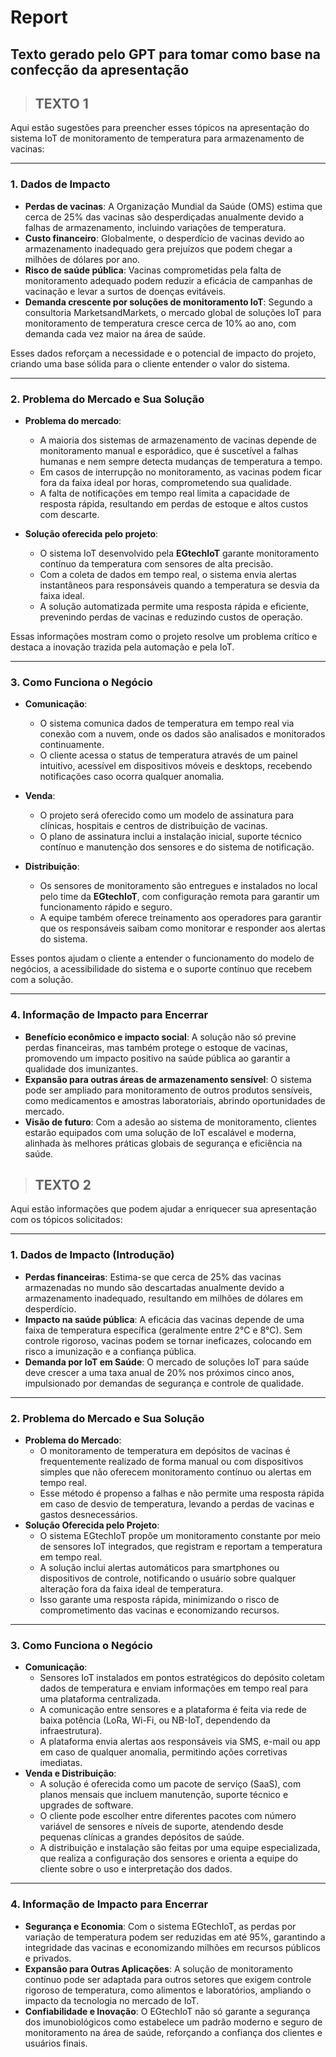 # Report

## Texto gerado pelo GPT para tomar como base na confecção da apresentação

> ## TEXTO 1

Aqui estão sugestões para preencher esses tópicos na apresentação do sistema IoT de monitoramento de temperatura para armazenamento de vacinas:

---

### 1. **Dados de Impacto**
   - **Perdas de vacinas**: A Organização Mundial da Saúde (OMS) estima que cerca de 25% das vacinas são desperdiçadas anualmente devido a falhas de armazenamento, incluindo variações de temperatura.
   - **Custo financeiro**: Globalmente, o desperdício de vacinas devido ao armazenamento inadequado gera prejuízos que podem chegar a milhões de dólares por ano.
   - **Risco de saúde pública**: Vacinas comprometidas pela falta de monitoramento adequado podem reduzir a eficácia de campanhas de vacinação e levar a surtos de doenças evitáveis.
   - **Demanda crescente por soluções de monitoramento IoT**: Segundo a consultoria MarketsandMarkets, o mercado global de soluções IoT para monitoramento de temperatura cresce cerca de 10% ao ano, com demanda cada vez maior na área de saúde.

Esses dados reforçam a necessidade e o potencial de impacto do projeto, criando uma base sólida para o cliente entender o valor do sistema.

---

### 2. **Problema do Mercado e Sua Solução**
   - **Problema do mercado**:
     - A maioria dos sistemas de armazenamento de vacinas depende de monitoramento manual e esporádico, que é suscetível a falhas humanas e nem sempre detecta mudanças de temperatura a tempo.
     - Em casos de interrupção no monitoramento, as vacinas podem ficar fora da faixa ideal por horas, comprometendo sua qualidade.
     - A falta de notificações em tempo real limita a capacidade de resposta rápida, resultando em perdas de estoque e altos custos com descarte.

   - **Solução oferecida pelo projeto**:
     - O sistema IoT desenvolvido pela **EGtechIoT** garante monitoramento contínuo da temperatura com sensores de alta precisão.
     - Com a coleta de dados em tempo real, o sistema envia alertas instantâneos para responsáveis quando a temperatura se desvia da faixa ideal.
     - A solução automatizada permite uma resposta rápida e eficiente, prevenindo perdas de vacinas e reduzindo custos de operação.

Essas informações mostram como o projeto resolve um problema crítico e destaca a inovação trazida pela automação e pela IoT.

---

### 3. **Como Funciona o Negócio**
   - **Comunicação**:
     - O sistema comunica dados de temperatura em tempo real via conexão com a nuvem, onde os dados são analisados e monitorados continuamente.
     - O cliente acessa o status de temperatura através de um painel intuitivo, acessível em dispositivos móveis e desktops, recebendo notificações caso ocorra qualquer anomalia.

   - **Venda**:
     - O projeto será oferecido como um modelo de assinatura para clínicas, hospitais e centros de distribuição de vacinas.
     - O plano de assinatura inclui a instalação inicial, suporte técnico contínuo e manutenção dos sensores e do sistema de notificação.

   - **Distribuição**:
     - Os sensores de monitoramento são entregues e instalados no local pelo time da **EGtechIoT**, com configuração remota para garantir um funcionamento rápido e seguro.
     - A equipe também oferece treinamento aos operadores para garantir que os responsáveis saibam como monitorar e responder aos alertas do sistema.

Esses pontos ajudam o cliente a entender o funcionamento do modelo de negócios, a acessibilidade do sistema e o suporte contínuo que recebem com a solução.

---

### 4. **Informação de Impacto para Encerrar**
   - **Benefício econômico e impacto social**: A solução não só previne perdas financeiras, mas também protege o estoque de vacinas, promovendo um impacto positivo na saúde pública ao garantir a qualidade dos imunizantes.
   - **Expansão para outras áreas de armazenamento sensível**: O sistema pode ser ampliado para monitoramento de outros produtos sensíveis, como medicamentos e amostras laboratoriais, abrindo oportunidades de mercado.
   - **Visão de futuro**: Com a adesão ao sistema de monitoramento, clientes estarão equipados com uma solução de IoT escalável e moderna, alinhada às melhores práticas globais de segurança e eficiência na saúde.



> ## TEXTO 2

Aqui estão informações que podem ajudar a enriquecer sua apresentação com os tópicos solicitados:

---

### 1. **Dados de Impacto (Introdução)**
   - **Perdas financeiras**: Estima-se que cerca de 25% das vacinas armazenadas no mundo são descartadas anualmente devido a armazenamento inadequado, resultando em milhões de dólares em desperdício.
   - **Impacto na saúde pública**: A eficácia das vacinas depende de uma faixa de temperatura específica (geralmente entre 2°C e 8°C). Sem controle rigoroso, vacinas podem se tornar ineficazes, colocando em risco a imunização e a confiança pública.
   - **Demanda por IoT em Saúde**: O mercado de soluções IoT para saúde deve crescer a uma taxa anual de 20% nos próximos cinco anos, impulsionado por demandas de segurança e controle de qualidade.

---

### 2. **Problema do Mercado e Sua Solução**
   - **Problema do Mercado**:
     - O monitoramento de temperatura em depósitos de vacinas é frequentemente realizado de forma manual ou com dispositivos simples que não oferecem monitoramento contínuo ou alertas em tempo real.
     - Esse método é propenso a falhas e não permite uma resposta rápida em caso de desvio de temperatura, levando a perdas de vacinas e gastos desnecessários.
   - **Solução Oferecida pelo Projeto**:
     - O sistema EGtechIoT propõe um monitoramento constante por meio de sensores IoT integrados, que registram e reportam a temperatura em tempo real.
     - A solução inclui alertas automáticos para smartphones ou dispositivos de controle, notificando o usuário sobre qualquer alteração fora da faixa ideal de temperatura.
     - Isso garante uma resposta rápida, minimizando o risco de comprometimento das vacinas e economizando recursos.

---

### 3. **Como Funciona o Negócio**
   - **Comunicação**:
     - Sensores IoT instalados em pontos estratégicos do depósito coletam dados de temperatura e enviam informações em tempo real para uma plataforma centralizada.
     - A comunicação entre sensores e a plataforma é feita via rede de baixa potência (LoRa, Wi-Fi, ou NB-IoT, dependendo da infraestrutura).
     - A plataforma envia alertas aos responsáveis via SMS, e-mail ou app em caso de qualquer anomalia, permitindo ações corretivas imediatas.
   - **Venda e Distribuição**:
     - A solução é oferecida como um pacote de serviço (SaaS), com planos mensais que incluem manutenção, suporte técnico e upgrades de software.
     - O cliente pode escolher entre diferentes pacotes com número variável de sensores e níveis de suporte, atendendo desde pequenas clínicas a grandes depósitos de saúde.
     - A distribuição e instalação são feitas por uma equipe especializada, que realiza a configuração dos sensores e orienta a equipe do cliente sobre o uso e interpretação dos dados.

---

### 4. **Informação de Impacto para Encerrar**
   - **Segurança e Economia**: Com o sistema EGtechIoT, as perdas por variação de temperatura podem ser reduzidas em até 95%, garantindo a integridade das vacinas e economizando milhões em recursos públicos e privados.
   - **Expansão para Outras Aplicações**: A solução de monitoramento contínuo pode ser adaptada para outros setores que exigem controle rigoroso de temperatura, como alimentos e laboratórios, ampliando o impacto da tecnologia no mercado de IoT.
   - **Confiabilidade e Inovação**: O EGtechIoT não só garante a segurança dos imunobiológicos como estabelece um padrão moderno e seguro de monitoramento na área de saúde, reforçando a confiança dos clientes e usuários finais.

